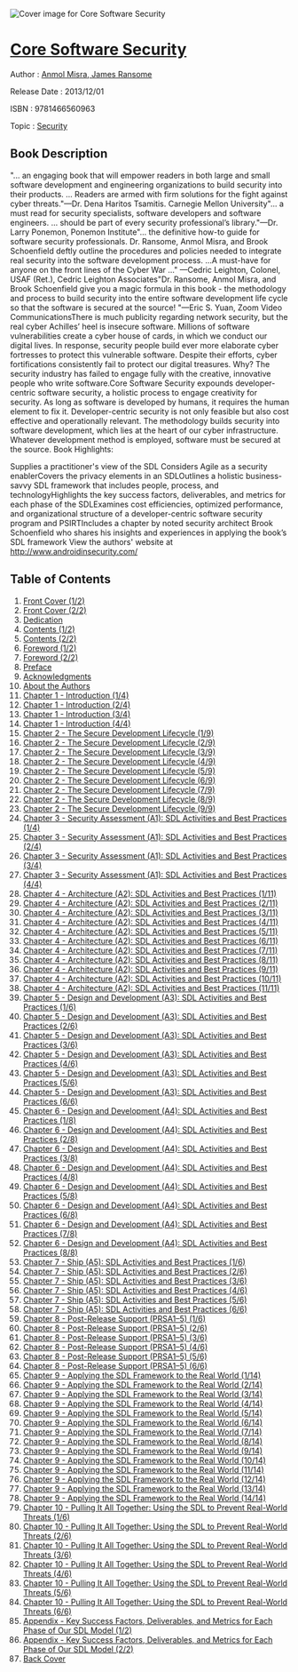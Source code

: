 ![Cover image for Core Software Security](https://imgdetail.ebookreading.net/cover/cover/security/EB9781466560963.jpg)

[Core Software Security](https://ebookreading.net/view/book/Core+Software+Security-EB9781466560963_1.html "Core Software Security")
====================================================================================================================

Author : [Anmol Misra](https://ebookreading.net/search/author/Anmol+Misra),[ James Ransome](https://ebookreading.net/search/author/+James+Ransome)

Release Date : 2013/12/01

ISBN : 9781466560963

Topic : [Security](https://ebookreading.net/search/category/security)

Book Description
-----------------

"... an engaging book that will empower readers in both large and small software development and engineering organizations to build security into their products. ... Readers are armed with firm solutions for the fight against cyber threats."—Dr. Dena Haritos Tsamitis. Carnegie Mellon University"... a must read for security specialists, software developers and software engineers. ... should be part of every security professional’s library."—Dr. Larry Ponemon, Ponemon Institute"... the definitive how-to guide for software security professionals. Dr. Ransome, Anmol Misra, and Brook Schoenfield deftly outline the procedures and policies needed to integrate real security into the software development process. ...A must-have for anyone on the front lines of the Cyber War ..." —Cedric Leighton, Colonel, USAF (Ret.), Cedric Leighton Associates"Dr. Ransome, Anmol Misra, and Brook Schoenfield give you a magic formula in this book - the methodology and process to build security into the entire software development life cycle so that the software is secured at the source! "—Eric S. Yuan, Zoom Video CommunicationsThere is much publicity regarding network security, but the real cyber Achilles’ heel is insecure software. Millions of software vulnerabilities create a cyber house of cards, in which we conduct our digital lives. In response, security people build ever more elaborate cyber fortresses to protect this vulnerable software. Despite their efforts, cyber fortifications consistently fail to protect our digital treasures. Why? The security industry has failed to engage fully with the creative, innovative people who write software.Core Software Security expounds developer-centric software security, a holistic process to engage creativity for security. As long as software is developed by humans, it requires the human element to fix it. Developer-centric security is not only feasible but also cost effective and operationally relevant. The methodology builds security into software development, which lies at the heart of our cyber infrastructure. Whatever development method is employed, software must be secured at the source. 
Book Highlights:
 
Supplies a practitioner's view of the SDL Considers Agile as a security enablerCovers the privacy elements in an SDLOutlines a holistic business-savvy SDL framework that includes people, process, and technologyHighlights the key success factors, deliverables, and metrics for each phase of the SDLExamines cost efficiencies, optimized performance, and organizational structure of a developer-centric software security program and PSIRTIncludes a chapter by noted security architect Brook Schoenfield who shares his insights and experiences in applying the book’s SDL framework View the authors' website at http://www.androidinsecurity.com/
              
Table of Contents
-----------------

1. [Front Cover (1/2)](https://ebookreading.net/view/book/Core+Software+Security-EB9781466560963_1.html)
1. [Front Cover (2/2)](https://ebookreading.net/view/book/Core+Software+Security-EB9781466560963_2.html)
1. [Dedication](https://ebookreading.net/view/book/Core+Software+Security-EB9781466560963_3.html)
1. [Contents (1/2)](https://ebookreading.net/view/book/Core+Software+Security-EB9781466560963_4.html)
1. [Contents (2/2)](https://ebookreading.net/view/book/Core+Software+Security-EB9781466560963_5.html)
1. [Foreword (1/2)](https://ebookreading.net/view/book/Core+Software+Security-EB9781466560963_6.html)
1. [Foreword (2/2)](https://ebookreading.net/view/book/Core+Software+Security-EB9781466560963_8.html)
1. [Preface](https://ebookreading.net/view/book/Core+Software+Security-EB9781466560963_0.html)
1. [Acknowledgments](https://ebookreading.net/view/book/Core+Software+Security-EB9781466560963_10.html)
1. [About the Authors](https://ebookreading.net/view/book/Core+Software+Security-EB9781466560963_11.html)
1. [Chapter 1 - Introduction (1/4)](https://ebookreading.net/view/book/Core+Software+Security-EB9781466560963_12.html)
1. [Chapter 1 - Introduction (2/4)](https://ebookreading.net/view/book/Core+Software+Security-EB9781466560963_13.html)
1. [Chapter 1 - Introduction (3/4)](https://ebookreading.net/view/book/Core+Software+Security-EB9781466560963_14.html)
1. [Chapter 1 - Introduction (4/4)](https://ebookreading.net/view/book/Core+Software+Security-EB9781466560963_15.html)
1. [Chapter 2 - The Secure Development Lifecycle (1/9)](https://ebookreading.net/view/book/Core+Software+Security-EB9781466560963_16.html)
1. [Chapter 2 - The Secure Development Lifecycle (2/9)](https://ebookreading.net/view/book/Core+Software+Security-EB9781466560963_17.html)
1. [Chapter 2 - The Secure Development Lifecycle (3/9)](https://ebookreading.net/view/book/Core+Software+Security-EB9781466560963_18.html)
1. [Chapter 2 - The Secure Development Lifecycle (4/9)](https://ebookreading.net/view/book/Core+Software+Security-EB9781466560963_19.html)
1. [Chapter 2 - The Secure Development Lifecycle (5/9)](https://ebookreading.net/view/book/Core+Software+Security-EB9781466560963_20.html)
1. [Chapter 2 - The Secure Development Lifecycle (6/9)](https://ebookreading.net/view/book/Core+Software+Security-EB9781466560963_0.html)
1. [Chapter 2 - The Secure Development Lifecycle (7/9)](https://ebookreading.net/view/book/Core+Software+Security-EB9781466560963_21.html)
1. [Chapter 2 - The Secure Development Lifecycle (8/9)](https://ebookreading.net/view/book/Core+Software+Security-EB9781466560963_22.html)
1. [Chapter 2 - The Secure Development Lifecycle (9/9)](https://ebookreading.net/view/book/Core+Software+Security-EB9781466560963_23.html)
1. [Chapter 3 - Security Assessment (A1): SDL Activities and Best Practices (1/4)](https://ebookreading.net/view/book/Core+Software+Security-EB9781466560963_24.html)
1. [Chapter 3 - Security Assessment (A1): SDL Activities and Best Practices (2/4)](https://ebookreading.net/view/book/Core+Software+Security-EB9781466560963_25.html)
1. [Chapter 3 - Security Assessment (A1): SDL Activities and Best Practices (3/4)](https://ebookreading.net/view/book/Core+Software+Security-EB9781466560963_26.html)
1. [Chapter 3 - Security Assessment (A1): SDL Activities and Best Practices (4/4)](https://ebookreading.net/view/book/Core+Software+Security-EB9781466560963_27.html)
1. [Chapter 4 - Architecture (A2): SDL Activities and Best Practices (1/11)](https://ebookreading.net/view/book/Core+Software+Security-EB9781466560963_28.html)
1. [Chapter 4 - Architecture (A2): SDL Activities and Best Practices (2/11)](https://ebookreading.net/view/book/Core+Software+Security-EB9781466560963_29.html)
1. [Chapter 4 - Architecture (A2): SDL Activities and Best Practices (3/11)](https://ebookreading.net/view/book/Core+Software+Security-EB9781466560963_30.html)
1. [Chapter 4 - Architecture (A2): SDL Activities and Best Practices (4/11)](https://ebookreading.net/view/book/Core+Software+Security-EB9781466560963_31.html)
1. [Chapter 4 - Architecture (A2): SDL Activities and Best Practices (5/11)](https://ebookreading.net/view/book/Core+Software+Security-EB9781466560963_32.html)
1. [Chapter 4 - Architecture (A2): SDL Activities and Best Practices (6/11)](https://ebookreading.net/view/book/Core+Software+Security-EB9781466560963_33.html)
1. [Chapter 4 - Architecture (A2): SDL Activities and Best Practices (7/11)](https://ebookreading.net/view/book/Core+Software+Security-EB9781466560963_34.html)
1. [Chapter 4 - Architecture (A2): SDL Activities and Best Practices (8/11)](https://ebookreading.net/view/book/Core+Software+Security-EB9781466560963_35.html)
1. [Chapter 4 - Architecture (A2): SDL Activities and Best Practices (9/11)](https://ebookreading.net/view/book/Core+Software+Security-EB9781466560963_36.html)
1. [Chapter 4 - Architecture (A2): SDL Activities and Best Practices (10/11)](https://ebookreading.net/view/book/Core+Software+Security-EB9781466560963_37.html)
1. [Chapter 4 - Architecture (A2): SDL Activities and Best Practices (11/11)](https://ebookreading.net/view/book/Core+Software+Security-EB9781466560963_38.html)
1. [Chapter 5 - Design and Development (A3): SDL Activities and Best Practices (1/6)](https://ebookreading.net/view/book/Core+Software+Security-EB9781466560963_39.html)
1. [Chapter 5 - Design and Development (A3): SDL Activities and Best Practices (2/6)](https://ebookreading.net/view/book/Core+Software+Security-EB9781466560963_40.html)
1. [Chapter 5 - Design and Development (A3): SDL Activities and Best Practices (3/6)](https://ebookreading.net/view/book/Core+Software+Security-EB9781466560963_41.html)
1. [Chapter 5 - Design and Development (A3): SDL Activities and Best Practices (4/6)](https://ebookreading.net/view/book/Core+Software+Security-EB9781466560963_42.html)
1. [Chapter 5 - Design and Development (A3): SDL Activities and Best Practices (5/6)](https://ebookreading.net/view/book/Core+Software+Security-EB9781466560963_43.html)
1. [Chapter 5 - Design and Development (A3): SDL Activities and Best Practices (6/6)](https://ebookreading.net/view/book/Core+Software+Security-EB9781466560963_44.html)
1. [Chapter 6 - Design and Development (A4): SDL Activities and Best Practices (1/8)](https://ebookreading.net/view/book/Core+Software+Security-EB9781466560963_46.html)
1. [Chapter 6 - Design and Development (A4): SDL Activities and Best Practices (2/8)](https://ebookreading.net/view/book/Core+Software+Security-EB9781466560963_47.html)
1. [Chapter 6 - Design and Development (A4): SDL Activities and Best Practices (3/8)](https://ebookreading.net/view/book/Core+Software+Security-EB9781466560963_48.html)
1. [Chapter 6 - Design and Development (A4): SDL Activities and Best Practices (4/8)](https://ebookreading.net/view/book/Core+Software+Security-EB9781466560963_49.html)
1. [Chapter 6 - Design and Development (A4): SDL Activities and Best Practices (5/8)](https://ebookreading.net/view/book/Core+Software+Security-EB9781466560963_50.html)
1. [Chapter 6 - Design and Development (A4): SDL Activities and Best Practices (6/8)](https://ebookreading.net/view/book/Core+Software+Security-EB9781466560963_51.html)
1. [Chapter 6 - Design and Development (A4): SDL Activities and Best Practices (7/8)](https://ebookreading.net/view/book/Core+Software+Security-EB9781466560963_0.html)
1. [Chapter 6 - Design and Development (A4): SDL Activities and Best Practices (8/8)](https://ebookreading.net/view/book/Core+Software+Security-EB9781466560963_52.html)
1. [Chapter 7 - Ship (A5): SDL Activities and Best Practices (1/6)](https://ebookreading.net/view/book/Core+Software+Security-EB9781466560963_53.html)
1. [Chapter 7 - Ship (A5): SDL Activities and Best Practices (2/6)](https://ebookreading.net/view/book/Core+Software+Security-EB9781466560963_54.html)
1. [Chapter 7 - Ship (A5): SDL Activities and Best Practices (3/6)](https://ebookreading.net/view/book/Core+Software+Security-EB9781466560963_55.html)
1. [Chapter 7 - Ship (A5): SDL Activities and Best Practices (4/6)](https://ebookreading.net/view/book/Core+Software+Security-EB9781466560963_56.html)
1. [Chapter 7 - Ship (A5): SDL Activities and Best Practices (5/6)](https://ebookreading.net/view/book/Core+Software+Security-EB9781466560963_57.html)
1. [Chapter 7 - Ship (A5): SDL Activities and Best Practices (6/6)](https://ebookreading.net/view/book/Core+Software+Security-EB9781466560963_58.html)
1. [Chapter 8 - Post-Release Support (PRSA1–5) (1/6)](https://ebookreading.net/view/book/Core+Software+Security-EB9781466560963_59.html)
1. [Chapter 8 - Post-Release Support (PRSA1–5) (2/6)](https://ebookreading.net/view/book/Core+Software+Security-EB9781466560963_60.html)
1. [Chapter 8 - Post-Release Support (PRSA1–5) (3/6)](https://ebookreading.net/view/book/Core+Software+Security-EB9781466560963_61.html)
1. [Chapter 8 - Post-Release Support (PRSA1–5) (4/6)](https://ebookreading.net/view/book/Core+Software+Security-EB9781466560963_62.html)
1. [Chapter 8 - Post-Release Support (PRSA1–5) (5/6)](https://ebookreading.net/view/book/Core+Software+Security-EB9781466560963_63.html)
1. [Chapter 8 - Post-Release Support (PRSA1–5) (6/6)](https://ebookreading.net/view/book/Core+Software+Security-EB9781466560963_64.html)
1. [Chapter 9 - Applying the SDL Framework to the Real World (1/14)](https://ebookreading.net/view/book/Core+Software+Security-EB9781466560963_65.html)
1. [Chapter 9 - Applying the SDL Framework to the Real World (2/14)](https://ebookreading.net/view/book/Core+Software+Security-EB9781466560963_66.html)
1. [Chapter 9 - Applying the SDL Framework to the Real World (3/14)](https://ebookreading.net/view/book/Core+Software+Security-EB9781466560963_67.html)
1. [Chapter 9 - Applying the SDL Framework to the Real World (4/14)](https://ebookreading.net/view/book/Core+Software+Security-EB9781466560963_68.html)
1. [Chapter 9 - Applying the SDL Framework to the Real World (5/14)](https://ebookreading.net/view/book/Core+Software+Security-EB9781466560963_70.html)
1. [Chapter 9 - Applying the SDL Framework to the Real World (6/14)](https://ebookreading.net/view/book/Core+Software+Security-EB9781466560963_71.html)
1. [Chapter 9 - Applying the SDL Framework to the Real World (7/14)](https://ebookreading.net/view/book/Core+Software+Security-EB9781466560963_72.html)
1. [Chapter 9 - Applying the SDL Framework to the Real World (8/14)](https://ebookreading.net/view/book/Core+Software+Security-EB9781466560963_73.html)
1. [Chapter 9 - Applying the SDL Framework to the Real World (9/14)](https://ebookreading.net/view/book/Core+Software+Security-EB9781466560963_74.html)
1. [Chapter 9 - Applying the SDL Framework to the Real World (10/14)](https://ebookreading.net/view/book/Core+Software+Security-EB9781466560963_75.html)
1. [Chapter 9 - Applying the SDL Framework to the Real World (11/14)](https://ebookreading.net/view/book/Core+Software+Security-EB9781466560963_0.html)
1. [Chapter 9 - Applying the SDL Framework to the Real World (12/14)](https://ebookreading.net/view/book/Core+Software+Security-EB9781466560963_76.html)
1. [Chapter 9 - Applying the SDL Framework to the Real World (13/14)](https://ebookreading.net/view/book/Core+Software+Security-EB9781466560963_77.html)
1. [Chapter 9 - Applying the SDL Framework to the Real World (14/14)](https://ebookreading.net/view/book/Core+Software+Security-EB9781466560963_78.html)
1. [Chapter 10 - Pulling It All Together: Using the SDL to Prevent Real-World Threats (1/6)](https://ebookreading.net/view/book/Core+Software+Security-EB9781466560963_80.html)
1. [Chapter 10 - Pulling It All Together: Using the SDL to Prevent Real-World Threats (2/6)](https://ebookreading.net/view/book/Core+Software+Security-EB9781466560963_0.html)
1. [Chapter 10 - Pulling It All Together: Using the SDL to Prevent Real-World Threats (3/6)](https://ebookreading.net/view/book/Core+Software+Security-EB9781466560963_82.html)
1. [Chapter 10 - Pulling It All Together: Using the SDL to Prevent Real-World Threats (4/6)](https://ebookreading.net/view/book/Core+Software+Security-EB9781466560963_83.html)
1. [Chapter 10 - Pulling It All Together: Using the SDL to Prevent Real-World Threats (5/6)](https://ebookreading.net/view/book/Core+Software+Security-EB9781466560963_0.html)
1. [Chapter 10 - Pulling It All Together: Using the SDL to Prevent Real-World Threats (6/6)](https://ebookreading.net/view/book/Core+Software+Security-EB9781466560963_84.html)
1. [Appendix - Key Success Factors, Deliverables, and Metrics for Each Phase of Our SDL Model (1/2)](https://ebookreading.net/view/book/Core+Software+Security-EB9781466560963_85.html)
1. [Appendix - Key Success Factors, Deliverables, and Metrics for Each Phase of Our SDL Model (2/2)](https://ebookreading.net/view/book/Core+Software+Security-EB9781466560963_86.html)
1. [Back Cover](https://ebookreading.net/view/book/Core+Software+Security-EB9781466560963_87.html)
